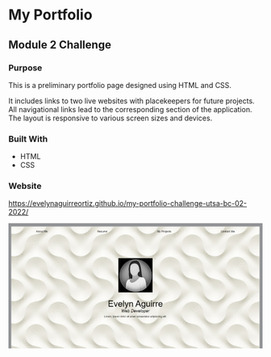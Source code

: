# My Portfolio
## Module 2 Challenge

### Purpose

This is a preliminary portfolio page designed using HTML and CSS.

It includes links to two live websites with placekeepers for future projects. All navigational links lead to the corresponding section of the application. The layout is responsive to various screen sizes and devices.


### Built With
-  HTML
- CSS

### Website

https://evelynaguirreortiz.github.io/my-portfolio-challenge-utsa-bc-02-2022/

![](./assets/images/portfolio-screenshot.png)
